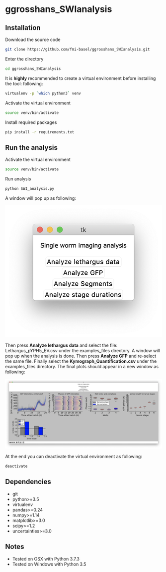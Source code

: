 # ggrosshans_SWIanalysis



## Installation

Download the source code
```bash
git clone https://github.com/fmi-basel/ggrosshans_SWIanalysis.git
```

Enter the directory
```bash
cd ggrosshans_SWIanalysis
```

It is **highly** recommended to create a virtual environment before installing the tool: following:

```bash
virtualenv -p `which python3` venv
```

Activate the virtual environment

```bash
source venv/bin/activate
```

Install required packages
```bash
pip install -r requirements.txt
```

## Run the analysis

Activate the virtual environment

```bash
source venv/bin/activate
```

Run analysis

```bash
python SWI_analysis.py
```

A window will pop up as following:

![alt text](images/front_end.png)

Then press **Analyze lethargus data** and select the file: Lethargus_pYPH5_EV.csv under the examples_files directory. A window will pop up when the analysis is
done. Then press **Analyze GFP** and re-select the same file. Finally select the **Kymograph_Quantification.csv** under the examples_files directory. The final plots should appear in a new window as following:

![alt text](images/results.png)

At the end you can deactivate the virtual environment as following:

```bash
deactivate
```

## Dependencies
- git
- python>=3.5
- virtualenv
- pandas>=0.24
- numpy>=1.14
- matplotlib>=3.0
- scipy>=1.2
- uncertainties>=3.0

## Notes

- Tested on OSX with Python 3.7.3
- Tested on Windows with Python 3.5
